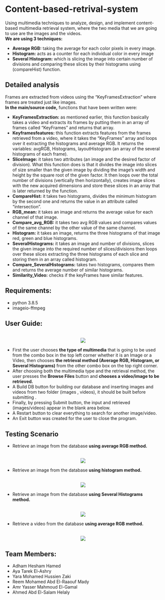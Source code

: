 # Content-based-retrival-system
Using multimedia techniques to analyze, design, and implement content-based multimedia retrieval system, where the two media that we are going to use are the images and the videos.  
**We are using 3 techniques:**
 * **Average RGB:** taking the average for each color pixels in every image.
 * **Histogram:** acts as a counter for each individual color in every image
 * **Several Histogram:** which is slicing the image into certain number of divisions and comparing these slices by their histograms using (compareHist) function.

## Detailed analysis   
Frames are extracted from videos using the “KeyFramesExtraction” where frames are treated just like images.  
**In the main/source code,** functions that have been written were:  
 * **KeyFramesExtraction:** as mentioned earlier, this function basically takes a video and extracts its frames by putting them in an array of frames called “KeyFrames” and returns that array.
 * **Keyframesfeatures:** this function extracts features from the frames retrieved from a video, where it takes the “KeyFrames” array and loops over it extracting the histograms and average RGB. It returns the variables: avgRGB, Histograms, layoutHistogram (an array of the several histograms of each frame).
 * **SliceImage:** it takes two attributes (an image and the desired factor of division). What this function does is that it divides the image into slices of size smaller than the given image by dividing the image’s width and height by the square root of the given factor. It then loops over the total number of divisions (vertically then horizontally), creates image slices with the new acquired dimensions and store these slices in an array that is later returned by the function.
 * **CompareHist:** it takes two histograms, divides the minimum histogram by the second one and returns the value in an attribute called “intersection”.
 * **RGB_mean:** it takes an image and returns the average value for each channel of that image.
 * **Compare_avg_RGB:** it takes two avg RGB values and compares values of the same channel by the other value of the same channel.
 * **Histogram:** it takes an image, returns the three histograms of that image red, green and blue histograms.
 * **SeveralHistograms:** it takes an image and number of divisions, slices the given image into the required number of slices/divisions then loops over these slices extracting the three histograms of each slice and storing them in an array called histogram.
 * **Compare_SeveralHistograms:** takes two histograms, compares them and returns the average number of similar histograms.
 * **Similarity_Video:** checks if the keyFrames have similar features.

## Requirements:
 * python 3.8.5
 * imageio-ffmpeg
 

## User Guide:
<div align="center"> 
   <br />
   <img src="https://user-images.githubusercontent.com/64116564/121779489-2a4da380-cb9c-11eb-9d26-5f85cb4cf5f1.jpeg" />  
</div> 

 * First the user chooses **the type of multimedia** that is going to be used from the combo box in the top left corner whether it is an Image or a Video, then chooses **the retrieval method (Average RGB, Histogram, or Several Histograms)** from the other combo box on the top right corner. 
 * After choosing both the multimedia type and the retrieval method, the user presses the **Browse Files** button and **chooses a video/image to be retrieved.** 
 * A Build DB button for building our database and inserting images and videos from two folder (images , videos), it should be built before submitting .
 * Finally, by pressing Submit button, the input and retrieved (images/videos) appear in the blank area below.
 * A Restart button to clear everything to search for another image/video.
 * An Exit button was created for the user to close the program.

## Testing Scenario
* Retrieve an image from the database **using average RGB method.**  
<div align="center"> 
   <br />
   <img src="https://user-images.githubusercontent.com/64116564/121778142-eeafdb00-cb95-11eb-8b9c-5b523dfaf389.png" />  
</div> 
  
* Retrieve an image from the database **using histogram method.**
<div align="center"> 
   <br />
   <img src="https://user-images.githubusercontent.com/64116564/121778181-19019880-cb96-11eb-8df5-0a949c040c5a.png" />  
</div> 
  
* Retrieve an image from the database **using Several Histograms method.** 
<div align="center"> 
   <br />
   <img src="https://user-images.githubusercontent.com/64116564/121778286-91685980-cb96-11eb-941e-e7d737b06354.png" />  
</div> 

* Retrieve a video from the database **using average RGB method.**  
<div align="center"> 
   <br />
   <img src="https://user-images.githubusercontent.com/64116564/121778579-c923d100-cb97-11eb-8b73-b9560f2bac5c.gif" />  
</div> 



## Team Members:
  * Adham Hesham Hamed 
  * Aya Tarek El-Ashry
  * Yara Mohamed Hussien Zaki 
  * Reem Mohamed Abd El-Raaouf Mady
  * Amr Yasser Mahmoud El-Gamal
  * Ahmed Abd El-Salam Helaly
